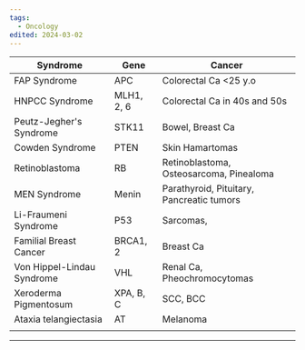 ```yaml
---
tags:
  - Oncology
edited: 2024-03-02
---
```


| Syndrome                   | Gene       | Cancer                                    |
| -------------------------- | ---------- | ----------------------------------------- |
| FAP Syndrome               | APC        | Colorectal Ca <25 y.o                     |
| HNPCC Syndrome             | MLH1, 2, 6 | Colorectal Ca in 40s and 50s              |
| Peutz-Jegher's Syndrome    | STK11      | Bowel, Breast Ca                          |
| Cowden Syndrome            | PTEN       | Skin Hamartomas                           |
| Retinoblastoma             | RB         | Retinoblastoma, Osteosarcoma, Pinealoma   |
| MEN Syndrome               | Menin      | Parathyroid, Pituitary, Pancreatic tumors |
| Li-Fraumeni Syndrome       | P53        | Sarcomas,                                 |
| Familial Breast Cancer     | BRCA1, 2   | Breast Ca                                 |
| Von Hippel-Lindau Syndrome | VHL        | Renal Ca, Pheochromocytomas               |
| Xeroderma Pigmentosum      | XPA, B, C  | SCC, BCC                                  |
| Ataxia telangiectasia      | AT         | Melanoma                                  |
|                            |            |                                           |

---
